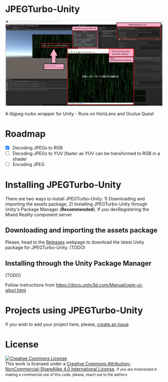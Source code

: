 # JPEGTurbo-Unity
![Example of JPEGTurbo-Unity running on the editor](screenshot.png)

A libjpeg-turbo wrapper for Unity - Runs on HoloLens and Oculus Quest



# Roadmap

- [x] Decoding JPEGs to RGB
- [ ] Decoding JPEGs to YUV (faster as YUV can be transformed to RGB in a shader
- [ ] Encoding JPEG

# Installing JPEGTurbo-Unity

There are two ways to install JPEGTurbo-Unity: 1) Downloading and importing the assets package; 2) Installing JPEGTurbo-Unity through Unity's Package Manager (**Recommended**).
If you decRegistering the Mixed Reality component server

## Downloading and importing the assets package
Please, head to the [Releases](releases) webpage to download the latest Unity package for JPEGTurbo-Unity. (TODO)

## Installing through the Unity Package Manager

(TODO)

Follow instructions from https://docs.unity3d.com/Manual/upm-ui-giturl.html


# Projects using JPEGTurbo-Unity
If you wish to add your project here, please, [create an Issue](https://github.com/WeibelLab/JPEGTurbo-Unity/issues)

# License
<a rel="license" href="http://creativecommons.org/licenses/by-nc-sa/4.0/"><img alt="Creative Commons License" style="border-width:0" src="https://i.creativecommons.org/l/by-nc-sa/4.0/88x31.png" /></a><br />This work is licensed under a <a rel="license" href="http://creativecommons.org/licenses/by-nc-sa/4.0/">Creative Commons Attribution-NonCommercial-ShareAlike 4.0 International License</a>.
<small>If you are insterested in making a commercial use of this code, please, reach out to the authors</small>
